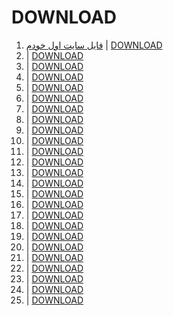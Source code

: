 # DOWNLOAD

1. [فایل سایت اول خودم](https://github.com/raminrodbri/DOWNLOAD/blob/to/%D8%A8%D8%A7%DB%8C%DA%AF%D8%A7%D9%86%DB%8C/%D9%81%D8%A7%DB%8C%D9%84%20%D9%87%D8%A7/fails-zip/raminrodbri.github.io-%D8%A8%D8%A7%DB%8C%DA%AF%D8%A7%D9%86%DB%8C.zip)   |   [DOWNLOAD](https://github.com/raminrodbri/DOWNLOAD/raw/to/%D8%A8%D8%A7%DB%8C%DA%AF%D8%A7%D9%86%DB%8C/%D9%81%D8%A7%DB%8C%D9%84%20%D9%87%D8%A7/fails-zip/raminrodbri.github.io-%D8%A8%D8%A7%DB%8C%DA%AF%D8%A7%D9%86%DB%8C.zip)
1. []()   |   [DOWNLOAD]() 
1. []()   |   [DOWNLOAD]()
1. []()   |   [DOWNLOAD]()
1. []()   |   [DOWNLOAD]()
1. []()   |   [DOWNLOAD]()
1. []()   |   [DOWNLOAD]()
1. []()   |   [DOWNLOAD]()
1. []()   |   [DOWNLOAD]()
1. []()   |   [DOWNLOAD]()
1. []()   |   [DOWNLOAD]()
1. []()   |   [DOWNLOAD]()
1. []()   |   [DOWNLOAD]()
1. []()   |   [DOWNLOAD]()
1. []()   |   [DOWNLOAD]()
1. []()   |   [DOWNLOAD]()
1. []()   |   [DOWNLOAD]()
1. []()   |   [DOWNLOAD]()
1. []()   |   [DOWNLOAD]()
1. []()   |   [DOWNLOAD]()
1. []()   |   [DOWNLOAD]()
1. []()   |   [DOWNLOAD]()
1. []()   |   [DOWNLOAD]()
1. []()   |   [DOWNLOAD]()
1. []()   |   [DOWNLOAD]()

